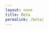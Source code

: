 ```yaml
---
layout: none
title: Beta
permalink: /beta/
---
```



<div id="content">
</div>

<script type="application/javascript">
    const urlParams = new URLSearchParams(window.location.search);
    const myParam = urlParams.get('lang');
    var pageContentHtml;
    if(myParam === 'ro') {
        pageContentHtml = `<div class=\"register-print\">
    <p>Meridia Arbour a fost testat temeinic inainte de a ajunge in faza de beta testing dar daca apar probleme de hardware vom face tot posibilul sa le remediem.</p>
    <p>Programul beta incepe pe 9 mai 2019, primele device-uri vor pleca de la noi incepand cu 1 august 2019. Facem asta ca sa avem timp sa ne ocupam de micile probleme ramase la hardware, sa facem aplicatia mai placuta vizual, sa testam mult in house si sa rezolvam toata partea legala.</p>
    <p>Device-urile vor fi livrate in ordinea inscrierii in program si ne vom limita la 50 de bucati.</p>
    <p>Suntem o companie la inceput de drum si e scump sa construiesti hardware. De aceea vom cere un mic avans in momentul inscrierii in programul de beta testing. Poti sa alegi cat vrei sa contribui urmand ca restul sa il platesti cand produsul este livrat.</p>
</div>`
    } else if (myParam === 'en') {
        pageContentHtml = `<div class=\"register-print\">
    <p>The Arbour has been properly tested before reaching the beta phase but if there's any failure
        we'll be happy to get it fixed or replaced.</p>
    <p>The beta testing program starts 9th of May 2019, the first devices will ship 1st of August 2019. This is so     we can iron out the kinks in the prototype hardware, make the app prettier, do a lot of testing and figure     out all the legal parts.</p>
    <p>Devices go out on a first registered basis and the number will be capped at 50</p>
    <p>We're a company that's just starting out and building hardware is expensive. That's why we
        will ask for a small upfront payment when you sign up to be part of the Arbour beta testing
        program. You can choose the contribution amount and you'll pay the rest when your product is
        ready.</p>
</div>`
    }

    var topEl = document.getElementById('content');
    topEl.innerHTML = pageContentHtml;
</script>

